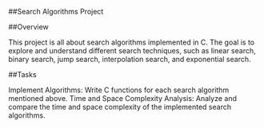 ##Search Algorithms Project

##Overview

This project is all about search algorithms implemented in C. The goal is to explore and understand different search techniques, 
such as linear search, binary search, jump search, interpolation search, and exponential search.

##Tasks

Implement Algorithms: Write C functions for each search algorithm mentioned above.
Time and Space Complexity Analysis: Analyze and compare the time and space complexity of the implemented search algorithms.
